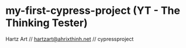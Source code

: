 # my-first-cypress-project (YT - The Thinking Tester)
Hartz Art // hartzart@ahrixthinh.net // cypressproject
